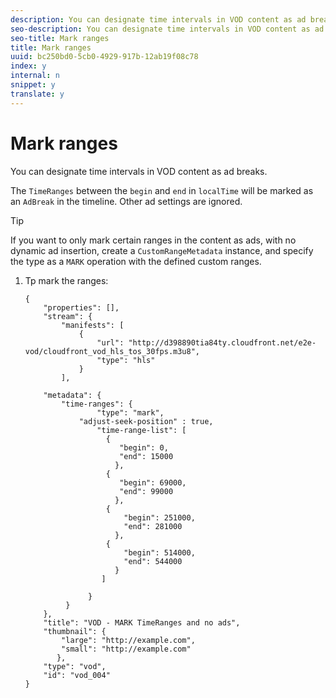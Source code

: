 ```yaml
---
description: You can designate time intervals in VOD content as ad breaks.
seo-description: You can designate time intervals in VOD content as ad breaks.
seo-title: Mark ranges
title: Mark ranges
uuid: bc250bd0-5cb0-4929-917b-12ab19f08c78
index: y
internal: n
snippet: y
translate: y
---
```


# Mark ranges

You can designate time intervals in VOD content as ad breaks.

The `TimeRanges` between the `begin` and `end` in `localTime` will be marked as an `AdBreak` in the timeline. Other ad settings are ignored. 

>[!TIP]
>
>If you want to only mark certain ranges in the content as ads, with no dynamic ad insertion, create a `CustomRangeMetadata` instance, and specify the type as a `MARK` operation with the defined custom ranges. 

1. Tp mark the ranges:

   ```
   {   
       "properties": [],
       "stream": {
           "manifests": [
               {
                   "url": "http://d398890tia84ty.cloudfront.net/e2e-vod/cloudfront_vod_hls_tos_30fps.m3u8",
                   "type": "hls"
               }
           ],
            
       "metadata": {
           "time-ranges": {
                   "type": "mark",
               "adjust-seek-position" : true,   
                   "time-range-list": [
                     {
                        "begin": 0,
                        "end": 15000
                       },
                     {
                        "begin": 69000,
                        "end": 99000
                       },
                     {
                         "begin": 251000,
                         "end": 281000
                       },
                     {
                         "begin": 514000,
                         "end": 544000
                       }
                    ]
    
                 }
            }           
       },   
       "title": "VOD - MARK TimeRanges and no ads",
       "thumbnail": {
           "large": "http://example.com",
           "small": "http://example.com"
          },
       "type": "vod",
       "id": "vod_004"
   }
   ```

